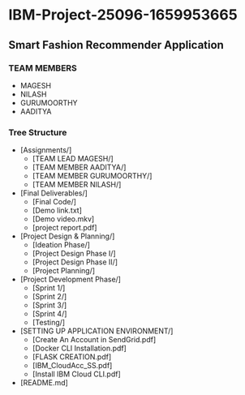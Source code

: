 # IBM-Project-25096-1659953665

## Smart Fashion Recommender Application

### TEAM MEMBERS
   * MAGESH
   * NILASH
   * GURUMOORTHY
   * AADITYA

### Tree Structure

* [Assignments/]
  * [TEAM LEAD MAGESH/]
  * [TEAM MEMBER AADITYA/]
  * [TEAM MEMBER GURUMOORTHY/]
  * [TEAM MEMBER NILASH/]
* [Final Deliverables/]
  * [Final Code/]
  * [Demo link.txt]
  * [Demo video.mkv]
  * [project report.pdf]
* [Project Design & Planning/]
  * [Ideation Phase/]
  * [Project Design Phase I/]
  * [Project Design Phase II/]
  * [Project Planning/]
* [Project Development Phase/]
  * [Sprint 1/]
  * [Sprint 2/]
  * [Sprint 3/]
  * [Sprint 4/]
  * [Testing/]
* [SETTING UP APPLICATION ENVIRONMENT/]
  * [Create An Account in SendGrid.pdf]
  * [Docker CLI Installation.pdf]
  * [FLASK CREATION.pdf]
  * [IBM_CloudAcc_SS.pdf]
  * [Install IBM Cloud CLI.pdf]
* [README.md]
